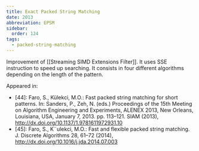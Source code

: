 ```yaml
---
title: Exact Packed String Matching
date: 2013
abbreviation: EPSM
sidebar:
  order: 124
tags:
  - packed-string-matching
---
```


Improvement of [[Streaming SIMD Extensions Filter]]. It uses SSE instruction to speed up searching. It consists in four different algorithms depending on the length of the pattern.

Appeared in:

- [44]: Faro, S., Külekci, M.O.: Fast packed string matching for short patterns. In: Sanders, P., Zeh, N. (eds.) Proceedings of the 15th Meeting on Algorithm Engineering and Experiments, ALENEX 2013, New Orleans, Louisiana, USA, January 7, 2013. pp. 113–121. SIAM (2013), http://dx.doi.org/10.1137/1.9781611972931.10
- [45]: Faro, S., K¨ulekci, M.O.: Fast and flexible packed string matching. J. Discrete Algorithms 28, 61–72 (2014), http://dx.doi.org/10.1016/j.jda.2014.07.003
